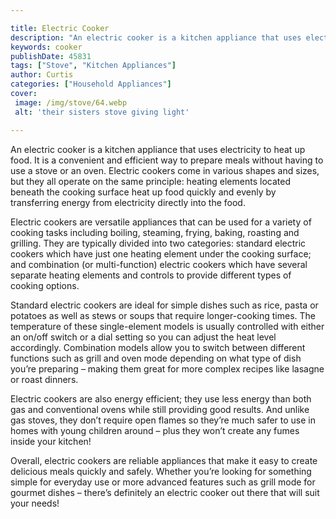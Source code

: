 ```yaml
---

title: Electric Cooker
description: "An electric cooker is a kitchen appliance that uses electricity to heat up food. It is a convenient and efficient way to prepare m...keep reading to learn"
keywords: cooker
publishDate: 45831
tags: ["Stove", "Kitchen Appliances"]
author: Curtis
categories: ["Household Appliances"]
cover: 
 image: /img/stove/64.webp
 alt: 'their sisters stove giving light'

---
```


An electric cooker is a kitchen appliance that uses electricity to heat up food. It is a convenient and efficient way to prepare meals without having to use a stove or an oven. Electric cookers come in various shapes and sizes, but they all operate on the same principle: heating elements located beneath the cooking surface heat up food quickly and evenly by transferring energy from electricity directly into the food.

Electric cookers are versatile appliances that can be used for a variety of cooking tasks including boiling, steaming, frying, baking, roasting and grilling. They are typically divided into two categories: standard electric cookers which have just one heating element under the cooking surface; and combination (or multi-function) electric cookers which have several separate heating elements and controls to provide different types of cooking options.

Standard electric cookers are ideal for simple dishes such as rice, pasta or potatoes as well as stews or soups that require longer-cooking times. The temperature of these single-element models is usually controlled with either an on/off switch or a dial setting so you can adjust the heat level accordingly. Combination models allow you to switch between different functions such as grill and oven mode depending on what type of dish you’re preparing – making them great for more complex recipes like lasagne or roast dinners.

Electric cookers are also energy efficient; they use less energy than both gas and conventional ovens while still providing good results. And unlike gas stoves, they don’t require open flames so they’re much safer to use in homes with young children around – plus they won’t create any fumes inside your kitchen! 

Overall, electric cookers are reliable appliances that make it easy to create delicious meals quickly and safely. Whether you’re looking for something simple for everyday use or more advanced features such as grill mode for gourmet dishes – there’s definitely an electric cooker out there that will suit your needs!
